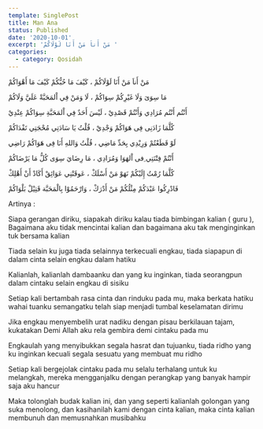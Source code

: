 ```yaml
---
template: SinglePost
title: Man Ana
status: Published
date: '2020-10-01'
excerpt: 'مَنْ أَناَ مَنْ أَنَا لَوْلَاكُمْ '
categories:
  - category: Qosidah
---
```

مَنْ أَناَ مَنْ أَنَا لَوْلَاكُمْ ، كَيْفَ مَا حُبُّكُمْ كَيْفَ مَا أَهْوَاكُمْ

مَا سِوَىَ وَلَا غَيْرِكُمْ سِوَاكُمْ ، لَا وَمَنْ فِي اْلمَحَبَّةْ عَلَيَّ وَلَاكُمْ

أَنْتُم أَنْتُم مُرَادِي وَأَنْتُمْ قَصْدِيْ ، لَيْسَ أَحَدٌ فِي اْلمَحَبَّةِ سِوَاكُمْ عِنْدِيْ

كُلَّمَا زَادَنِى فِى هَوَاكُمْ وَجْدِيْ ، قُلْتُ يَا سَادَتِي مُحْجَتِي تَفْدَاكُمْ

لَوْ قَطَعْتُمْ وَرِيْدِي بِحَدِّ مَاضِي ، قُلْتُ وَاللهِ أَنَا فِى هَوَاكُمْ رَاضِي

أَنْتُمْ فِتْنَتِي ِفى اْلهَوَا وَمُرَادِي ، مَا رِضَايَ سِوَى كُلُّ مَا يَرْضَاكُمْ

كُلَّمَا رُمْتُ إِلَيْكُمْ نَهَوْ مَنْ أَسْلَكْ ، عَوقَتْنِي عَوَائِقْ أَكَادْ أَنْ أَهْلِكْ

فَادْرِكُوا عَبْدَكُمْ مِثْلُكُمْ مَنْ أَدْرَكْ ، وَارْحَمُوْا بِالْمَحَبَّة قَتِيْلْ بَلْوَاكُمْ

Artinya :

Siapa gerangan diriku, siapakah diriku kalau tiada bimbingan kalian ( guru ), Bagaimana aku tidak mencintai kalian dan bagaimana aku tak menginginkan tuk bersama kalian

Tiada selain ku juga tiada selainnya terkecuali engkau, tiada siapapun di dalam cinta selain engkau dalam hatiku

Kalianlah, kalianlah dambaanku dan yang ku inginkan, tiada seorangpun dalam cintaku selain engkau di sisiku

Setiap kali bertambah rasa cinta dan rinduku pada mu, maka berkata hatiku wahai tuanku semangatku telah siap menjadi tumbal keselamatan dirimu

Jika engkau menyembelih urat nadiku dengan pisau berkilauan tajam, kukatakan Demi Allah aku rela gembira demi cintaku pada mu

Engkaulah yang menyibukkan segala hasrat dan tujuanku, tiada ridho yang ku inginkan kecuali segala sesuatu yang membuat mu ridho

Setiap kali bergejolak cintaku pada mu selalu terhalang untuk ku melangkah, mereka mengganjalku dengan perangkap yang banyak hampir saja aku hancur

Maka tolonglah budak kalian ini, dan yang seperti kalianlah golongan yang suka menolong, dan kasihanilah kami dengan cinta kalian, maka cinta kalian membunuh dan memusnahkan musibahku
